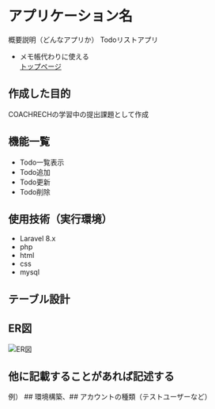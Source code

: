 # アプリケーション名
概要説明（どんなアプリか）
Todoリストアプリ  
- メモ帳代わりに使える  
[トップページ](http://127.0.0.1:8000)

## 作成した目的  
COACHRECHの学習中の提出課題として作成


## 機能一覧
- Todo一覧表示  
- Todo追加
- Todo更新
- Todo削除

## 使用技術（実行環境）
- Laravel 8.x
- php
- html
- css
- mysql  

## テーブル設計


## ER図
![ER図](/image/ER図.png)  

## 他に記載することがあれば記述する
例） ## 環境構築、## アカウントの種類（テストユーザーなど）